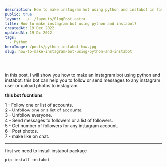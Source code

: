 ```yaml
---
description: How to make instagram bot using python and instabot in five lines of code.
public: true
layout: ../../layouts/BlogPost.astro
title: How to make instagram bot using python and instabot?
createdAt: 19 Dec 2022
updatedAt: 19 Dc 2022
tags:
  - Python
heroImage: /posts/python-instabot-how.jpg
slug: how-to-make-instagram-bot-using-python-and-instabot
---
```


</br>

in this post, i will show you how to make an instagram bot using python and instabot.
this bot can help you to follow or send messages to any instagram user or upload photos to instagram.

**this bot fucntions**

1 - Follow one or list of accounts. </br>
2 - Unfollow one or a list of accounts. </br>
3 - Unfollow everyone. </br>
4 - Send messages to followers or a list of followers. </br>
5 - Get number of followers for any instagram account. </br>
6 - Post photos. </br>
7 - make like on chat. </br>

---

first we need to install instabot package

```pip
pip install instabot
```
